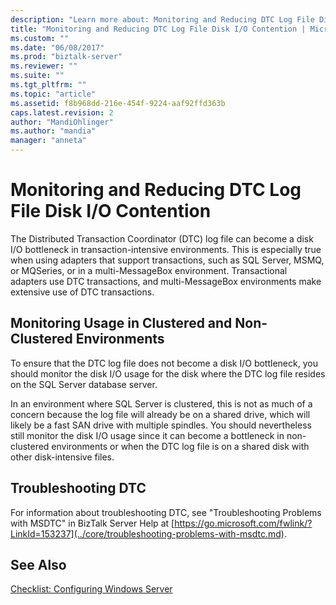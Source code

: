 ```yaml
---
description: "Learn more about: Monitoring and Reducing DTC Log File Disk I/O Contention"
title: "Monitoring and Reducing DTC Log File Disk I/O Contention | Microsoft Docs"
ms.custom: ""
ms.date: "06/08/2017"
ms.prod: "biztalk-server"
ms.reviewer: ""
ms.suite: ""
ms.tgt_pltfrm: ""
ms.topic: "article"
ms.assetid: f8b968dd-216e-454f-9224-aaf92ffd363b
caps.latest.revision: 2
author: "MandiOhlinger"
ms.author: "mandia"
manager: "anneta"
---
```

# Monitoring and Reducing DTC Log File Disk I/O Contention
The Distributed Transaction Coordinator (DTC) log file can become a disk I/O bottleneck in transaction-intensive environments. This is especially true when using adapters that support transactions, such as SQL Server, MSMQ, or MQSeries, or in a multi-MessageBox environment. Transactional adapters use DTC transactions, and multi-MessageBox environments make extensive use of DTC transactions.

## Monitoring Usage in Clustered and Non-Clustered Environments
 To ensure that the DTC log file does not become a disk I/O bottleneck, you should monitor the disk I/O usage for the disk where the DTC log file resides on the SQL Server database server.

 In an environment where SQL Server is clustered, this is not as much of a concern because the log file will already be on a shared drive, which will likely be a fast SAN drive with multiple spindles. You should nevertheless still monitor the disk I/O usage since it can become a bottleneck in non-clustered environments or when the DTC log file is on a shared disk with other disk-intensive files.

## Troubleshooting DTC
 For information about troubleshooting DTC, see "Troubleshooting Problems with MSDTC" in BizTalk Server Help at [https://go.microsoft.com/fwlink/?LinkId=153237](../core/troubleshooting-problems-with-msdtc.md).

## See Also
 [Checklist: Configuring Windows Server](../technical-guides/checklist-configuring-windows-server.md)
